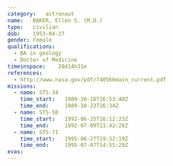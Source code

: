 ```yaml
---
category:	astronaut
name:	BAKER, Ellen S. (M.D.)
type:	civilian
dob:	1953-04-27
gender:	Female
qualifications:
  - BA in geology
  - Doctor of Medicine
timeinspace:	28d14h31m
references:
  - http://www.nasa.gov/pdf/740566main_current.pdf
missions:
  - name: STS-34
    time_start:   1989-10-18T16:53:40Z
    time_end:     1989-10-23T16:34Z
  - name: STS-50
    time_start:   1992-06-25T16:12:23Z
    time_end:     1992-07-09T11:42:28Z
  - name: STS-71
    time_start:   1995-06-27T19:32:19Z
    time_end:     1995-07-07T14:55:29Z
evas:
---
```

